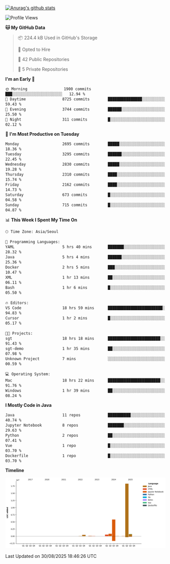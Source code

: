 [![Anurag's github stats](https://github-readme-stats.vercel.app/api?username=hajubal)](https://github.com/anuraghazra/github-readme-stats)

<!--START_SECTION:waka-->
![Profile Views](http://img.shields.io/badge/Profile%20Views-0-blue)

**🐱 My GitHub Data** 

> 📦 224.4 kB Used in GitHub's Storage 
 > 
> 💼 Opted to Hire
 > 
> 📜 42 Public Repositories 
 > 
> 🔑 5 Private Repositories 
 > 
**I'm an Early 🐤** 

```text
🌞 Morning                1900 commits        ███░░░░░░░░░░░░░░░░░░░░░░   12.94 % 
🌆 Daytime                8725 commits        ███████████████░░░░░░░░░░   59.43 % 
🌃 Evening                3744 commits        ██████░░░░░░░░░░░░░░░░░░░   25.50 % 
🌙 Night                  311 commits         █░░░░░░░░░░░░░░░░░░░░░░░░   02.12 % 
```
📅 **I'm Most Productive on Tuesday** 

```text
Monday                   2695 commits        █████░░░░░░░░░░░░░░░░░░░░   18.36 % 
Tuesday                  3295 commits        ██████░░░░░░░░░░░░░░░░░░░   22.45 % 
Wednesday                2830 commits        █████░░░░░░░░░░░░░░░░░░░░   19.28 % 
Thursday                 2310 commits        ████░░░░░░░░░░░░░░░░░░░░░   15.74 % 
Friday                   2162 commits        ████░░░░░░░░░░░░░░░░░░░░░   14.73 % 
Saturday                 673 commits         █░░░░░░░░░░░░░░░░░░░░░░░░   04.58 % 
Sunday                   715 commits         █░░░░░░░░░░░░░░░░░░░░░░░░   04.87 % 
```


📊 **This Week I Spent My Time On** 

```text
🕑︎ Time Zone: Asia/Seoul

💬 Programming Languages: 
YAML                     5 hrs 40 mins       ███████░░░░░░░░░░░░░░░░░░   28.32 % 
Java                     5 hrs 4 mins        ██████░░░░░░░░░░░░░░░░░░░   25.36 % 
Docker                   2 hrs 5 mins        ███░░░░░░░░░░░░░░░░░░░░░░   10.47 % 
XML                      1 hr 13 mins        ██░░░░░░░░░░░░░░░░░░░░░░░   06.11 % 
Bash                     1 hr 6 mins         █░░░░░░░░░░░░░░░░░░░░░░░░   05.50 % 

🔥 Editors: 
VS Code                  18 hrs 59 mins      ████████████████████████░   94.83 % 
Cursor                   1 hr 2 mins         █░░░░░░░░░░░░░░░░░░░░░░░░   05.17 % 

🐱‍💻 Projects: 
sgt                      18 hrs 18 mins      ███████████████████████░░   91.43 % 
sgt-demo                 1 hr 35 mins        ██░░░░░░░░░░░░░░░░░░░░░░░   07.98 % 
Unknown Project          7 mins              ░░░░░░░░░░░░░░░░░░░░░░░░░   00.59 % 

💻 Operating System: 
Mac                      18 hrs 22 mins      ███████████████████████░░   91.76 % 
Windows                  1 hr 39 mins        ██░░░░░░░░░░░░░░░░░░░░░░░   08.24 % 
```

**I Mostly Code in Java** 

```text
Java                     11 repos            ██████████░░░░░░░░░░░░░░░   40.74 % 
Jupyter Notebook         8 repos             ███████░░░░░░░░░░░░░░░░░░   29.63 % 
Python                   2 repos             ██░░░░░░░░░░░░░░░░░░░░░░░   07.41 % 
Vue                      1 repo              █░░░░░░░░░░░░░░░░░░░░░░░░   03.70 % 
Dockerfile               1 repo              █░░░░░░░░░░░░░░░░░░░░░░░░   03.70 % 
```



**Timeline**

![Lines of Code chart](https://raw.githubusercontent.com/hajubal/hajubal/main/assets/bar_graph.png)


 Last Updated on 30/08/2025 18:46:26 UTC
<!--END_SECTION:waka-->